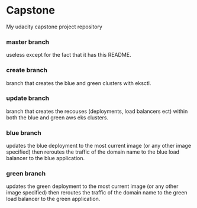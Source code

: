 # Capstone
My udacity capstone project repository

### master branch
useless except for the fact that it has this README.

### create branch
branch that creates the blue and green clusters with eksctl.

### update branch
branch that creates the recouses (deployments, load balancers ect) within both the blue and green aws eks clusters.

### blue branch
updates the blue deployment to the most current image (or any other image specified) then reroutes the traffic of the domain name to the blue load balancer to the blue application.

### green branch
updates the green deployment to the most current image (or any other image specified) then reroutes the traffic of the domain name to the green load balancer to the green application.
